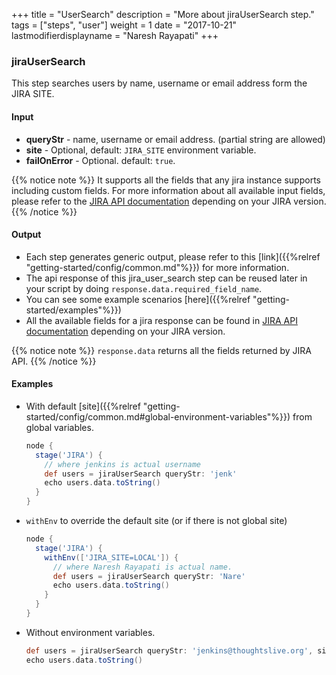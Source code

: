 +++
title = "UserSearch"
description = "More about jiraUserSearch step."
tags = ["steps", "user"]
weight = 1
date = "2017-10-21"
lastmodifierdisplayname = "Naresh Rayapati"
+++

### jiraUserSearch

This step searches users by name, username or email address form the JIRA SITE.

#### Input

* **queryStr** - name, username or email address. (partial string are allowed)
* **site** - Optional, default: `JIRA_SITE` environment variable.
* **failOnError** - Optional. default: `true`.

{{% notice note %}}
It supports all the fields that any jira instance supports including custom fields. For more information about all available input fields, please refer to the [JIRA API documentation](https://docs.atlassian.com/jira/REST/) depending on your JIRA version.
{{% /notice %}}

#### Output

* Each step generates generic output, please refer to this [link]({{%relref "getting-started/config/common.md"%}}) for more information.
* The api response of this jira_user_search step can be reused later in your script by doing `response.data.required_field_name`.
* You can see some example scenarios [here]({{%relref "getting-started/examples"%}})
* All the available fields for a jira response can be found in [JIRA API documentation](https://docs.atlassian.com/jira/REST/) depending on your JIRA version.

{{% notice note %}}
`response.data` returns all the fields returned by JIRA API.
{{% /notice %}}

#### Examples

* With default [site]({{%relref "getting-started/config/common.md#global-environment-variables"%}}) from global variables.

    ```groovy
    node {
      stage('JIRA') {
        // where jenkins is actual username
        def users = jiraUserSearch queryStr: 'jenk'
        echo users.data.toString()
      }
    }
    ```
* `withEnv` to override the default site (or if there is not global site)

    ```groovy
    node {
      stage('JIRA') {
        withEnv(['JIRA_SITE=LOCAL']) {
          // where Naresh Rayapati is actual name.
          def users = jiraUserSearch queryStr: 'Nare'
          echo users.data.toString()
        }
      }
    }
    ```
* Without environment variables.

    ```groovy
    def users = jiraUserSearch queryStr: 'jenkins@thoughtslive.org', site: 'LOCAL', failOnError: true
    echo users.data.toString()
    ```
